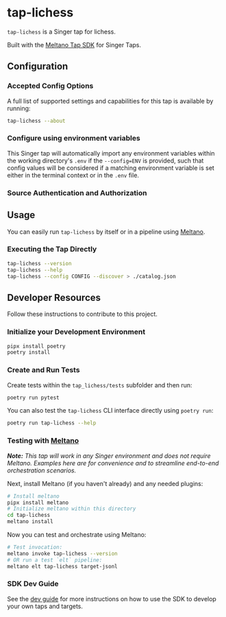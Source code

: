 # tap-lichess

`tap-lichess` is a Singer tap for lichess.

Built with the [Meltano Tap SDK](https://sdk.meltano.com) for Singer Taps.

<!--

Developer TODO: Update the below as needed to correctly describe the install procedure. For instance, if you do not have a PyPi repo, or if you want users to directly install from your git repo, you can modify this step as appropriate.

## Installation

Install from PyPi:

```bash
pipx install tap-lichess
```

Install from GitHub:

```bash
pipx install git+https://github.com/ORG_NAME/tap-lichess.git@main
```

-->

## Configuration

### Accepted Config Options

<!--
Developer TODO: Provide a list of config options accepted by the tap.

This section can be created by copy-pasting the CLI output from:

```
tap-lichess --about --format=markdown
```
-->

A full list of supported settings and capabilities for this
tap is available by running:

```bash
tap-lichess --about
```

### Configure using environment variables

This Singer tap will automatically import any environment variables within the working directory's
`.env` if the `--config=ENV` is provided, such that config values will be considered if a matching
environment variable is set either in the terminal context or in the `.env` file.

### Source Authentication and Authorization

<!--
Developer TODO: If your tap requires special access on the source system, or any special authentication requirements, provide those here.
-->

## Usage

You can easily run `tap-lichess` by itself or in a pipeline using [Meltano](https://meltano.com/).

### Executing the Tap Directly

```bash
tap-lichess --version
tap-lichess --help
tap-lichess --config CONFIG --discover > ./catalog.json
```

## Developer Resources

Follow these instructions to contribute to this project.

### Initialize your Development Environment

```bash
pipx install poetry
poetry install
```

### Create and Run Tests

Create tests within the `tap_lichess/tests` subfolder and
  then run:

```bash
poetry run pytest
```

You can also test the `tap-lichess` CLI interface directly using `poetry run`:

```bash
poetry run tap-lichess --help
```

### Testing with [Meltano](https://www.meltano.com)

_**Note:** This tap will work in any Singer environment and does not require Meltano.
Examples here are for convenience and to streamline end-to-end orchestration scenarios._

<!--
Developer TODO:
Your project comes with a custom `meltano.yml` project file already created. Open the `meltano.yml` and follow any "TODO" items listed in
the file.
-->

Next, install Meltano (if you haven't already) and any needed plugins:

```bash
# Install meltano
pipx install meltano
# Initialize meltano within this directory
cd tap-lichess
meltano install
```

Now you can test and orchestrate using Meltano:

```bash
# Test invocation:
meltano invoke tap-lichess --version
# OR run a test `elt` pipeline:
meltano elt tap-lichess target-jsonl
```

### SDK Dev Guide

See the [dev guide](https://sdk.meltano.com/en/latest/dev_guide.html) for more instructions on how to use the SDK to
develop your own taps and targets.
